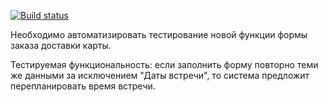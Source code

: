 [![Build status](https://ci.appveyor.com/api/projects/status/cpadnhausjk7jwoa?svg=true)](https://ci.appveyor.com/project/drevnik/aqa-selenide-mfchr)


Необходимо автоматизировать тестирование новой функции формы заказа доставки карты.

Тестируемая функциональность: если заполнить форму повторно теми же данными за исключением "Даты встречи", то система предложит перепланировать время встречи.
